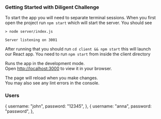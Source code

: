 ### Getting Started with Diligent Challenge 

To start the app you will need to separate terminal sessions. When you first open the project run `npm start` which will start the server. You should see 

```
> node server/index.js

Server listening on 3001
```

After running that you should run `cd client && npm start` this will launch our React app. You need to run `npm start` from inside the client directory

Runs the app in the development mode.\
Open [http://localhost:3000](http://localhost:3000) to view it in your browser.

The page will reload when you make changes.\
You may also see any lint errors in the console.

### Users

 {
    username: "john",
    password: "12345",
  },
  {
    username: "anna",
    password: "password",
  },